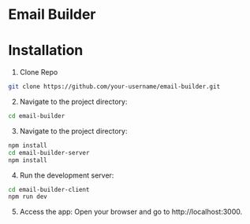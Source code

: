 # Email Builder

# Installation
1. Clone Repo
```bash
git clone https://github.com/your-username/email-builder.git
```
2. Navigate to the project directory:
```bash
cd email-builder
```
3. Navigate to the project directory:
```bash
npm install
cd email-builder-server
npm install
```
4. Run the development server:
```bash
cd email-builder-client
npm run dev
```
5. Access the app: Open your browser and go to http://localhost:3000.
